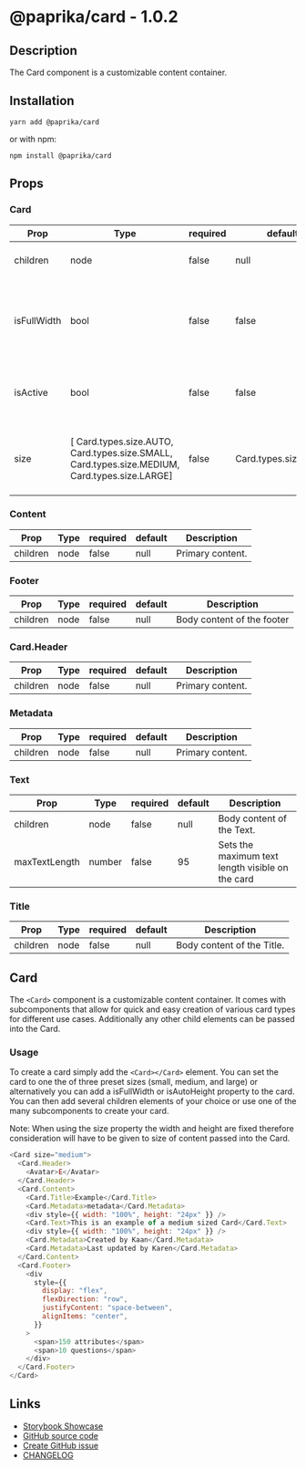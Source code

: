 <!-- start: Autogenerated - do not modify -->

# @paprika/card - 1.0.2

## Description

The Card component is a customizable content container.

## Installation

```
yarn add @paprika/card
```

or with npm:

```
npm install @paprika/card
```

## Props

### Card

| Prop        | Type                                                                                          | required | default              | Description                                                        |
| ----------- | --------------------------------------------------------------------------------------------- | -------- | -------------------- | ------------------------------------------------------------------ |
| children    | node                                                                                          | false    | null                 | Body content of the card.                                          |
| isFullWidth | bool                                                                                          | false    | false                | If the width of the card should span it's parent container (100%). |
| isActive    | bool                                                                                          | false    | false                | If the card is in an "active" or "selected" state.                 |
| size        | [ Card.types.size.AUTO, Card.types.size.SMALL, Card.types.size.MEDIUM, Card.types.size.LARGE] | false    | Card.types.size.AUTO | Size of the card (font size, min-height, padding, etc).            |

### Content

| Prop     | Type | required | default | Description      |
| -------- | ---- | -------- | ------- | ---------------- |
| children | node | false    | null    | Primary content. |

### Footer

| Prop     | Type | required | default | Description                |
| -------- | ---- | -------- | ------- | -------------------------- |
| children | node | false    | null    | Body content of the footer |

### Card.Header

| Prop     | Type | required | default | Description      |
| -------- | ---- | -------- | ------- | ---------------- |
| children | node | false    | null    | Primary content. |

### Metadata

| Prop     | Type | required | default | Description      |
| -------- | ---- | -------- | ------- | ---------------- |
| children | node | false    | null    | Primary content. |

### Text

| Prop          | Type   | required | default | Description                                      |
| ------------- | ------ | -------- | ------- | ------------------------------------------------ |
| children      | node   | false    | null    | Body content of the Text.                        |
| maxTextLength | number | false    | 95      | Sets the maximum text length visible on the card |

### Title

| Prop     | Type | required | default | Description                |
| -------- | ---- | -------- | ------- | -------------------------- |
| children | node | false    | null    | Body content of the Title. |

<!-- end: Autogenerated - do not modify -->
<!-- content -->

## Card

The `<Card>` component is a customizable content container. It comes with subcomponents that allow for quick and easy creation of various card types for different use cases. Additionally any other child elements can be passed into the Card.

### Usage

To create a card simply add the `<Card></Card>` element. You can set the card to one the of three preset sizes (small, medium, and large) or alternatively you can add a isFullWidth or isAutoHeight property to the card. You can then add several children elements of your choice or use one of the many subcomponents to create your card.

Note: When using the size property the width and height are fixed therefore consideration will have to be given to size of content passed into the Card.

```js
<Card size="medium">
  <Card.Header>
    <Avatar>E</Avatar>
  </Card.Header>
  <Card.Content>
    <Card.Title>Example</Card.Title>
    <Card.Metadata>metadata</Card.Metadata>
    <div style={{ width: "100%", height: "24px" }} />
    <Card.Text>This is an example of a medium sized Card</Card.Text>
    <div style={{ width: "100%", height: "24px" }} />
    <Card.Metadata>Created by Kaan</Card.Metadata>
    <Card.Metadata>Last updated by Karen</Card.Metadata>
  </Card.Content>
  <Card.Footer>
    <div
      style={{
        display: "flex",
        flexDirection: "row",
        justifyContent: "space-between",
        alignItems: "center",
      }}
    >
      <span>150 attributes</span>
      <span>10 questions</span>
    </div>
  </Card.Footer>
</Card>
```

<!-- eoContent -->

## Links

- [Storybook Showcase](https://paprika.highbond.com/?path=/story/navigation-card--showcase)
- [GitHub source code](https://github.com/acl-services/paprika/tree/master/packages/Card/src)
- [Create GitHub issue](https://github.com/acl-services/paprika/issues/new?label=[]&title=@paprika/card%20[help]:%20your%20short%20description&body=%0A%23%20Help%20wanted%0A%0A%23%23%20Please%20write%20your%20question.%0A*A%20clear%20and%20concise%20description%20of%20what%20the%20question%20is*%0A%0A%23%23%20Additional%20context%0A*Add%20any%20other%20context%20or%20screenshots%20about%20your%20question%20here.*%0A)
- [CHANGELOG](https://github.com/acl-services/paprika/tree/master/packages/Card/CHANGELOG.md)
